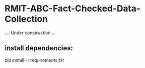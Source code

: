 # RMIT-ABC-Fact-Checked-Data-Collection
.... Under construction ... 


## install dependencies:
pip install -r requirements.txt 
